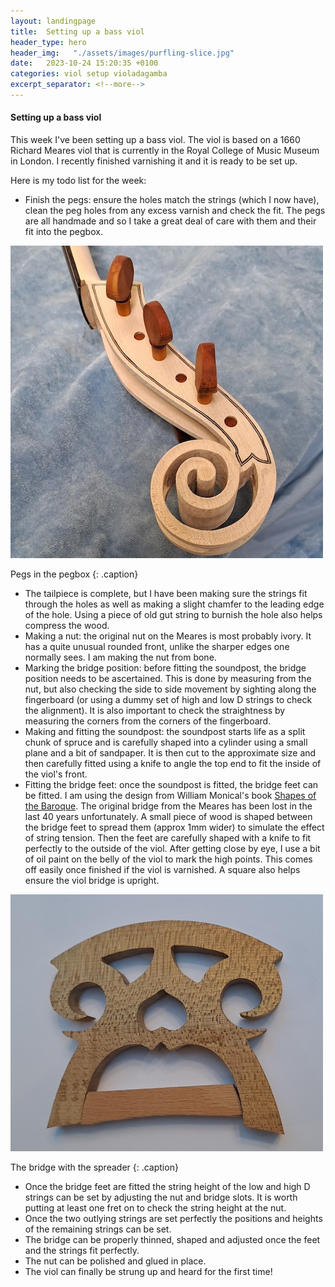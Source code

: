 ```yaml
---
layout: landingpage
title:  Setting up a bass viol
header_type: hero
header_img:   "./assets/images/purfling-slice.jpg"
date:   2023-10-24 15:20:35 +0100
categories: viol setup violadagamba
excerpt_separator: <!--more-->
---
```

#### Setting up a bass viol

This week I've been setting up a bass viol. The viol is based on a 1660 Richard Meares viol that is currently in the Royal College of Music Museum in London. I recently finished varnishing it and it is ready to be set up.

<!--more-->

 Here is my todo list for the week:

* Finish the pegs: ensure the holes match the strings (which I now have), clean the peg holes from any excess varnish and check the fit. The pegs are all handmade and so I take a great deal of care with them and their fit into the pegbox. 

![Pegs in the Pegbox](/assets/images/pegs.jpg "Pegs in the pegbox")

Pegs in the pegbox
{: .caption}

* The tailpiece is complete, but I have been making sure the strings fit through the holes as well as making a slight chamfer to the leading edge of the hole. Using a piece of old gut string to burnish the hole also helps compress the wood.
* Making a nut: the original nut on the Meares is most probably ivory. It has a quite unusual rounded front, unlike the sharper edges one normally sees. I am making the nut from bone.
* Marking the bridge position: before fitting the soundpost, the bridge position needs to be ascertained. This is done by measuring from the nut, but also checking the side to side movement by sighting along the fingerboard (or using a dummy set of high and low D strings to check the alignment). It is also important to check the straightness by measuring the corners from the corners of the fingerboard.
* Making and fitting the soundpost: the soundpost starts life as a split chunk of spruce and is carefully shaped into a cylinder using a small plane and a bit of sandpaper. It is then cut to the approximate size and then carefully fitted using a knife to angle the top end to fit the inside of the viol's front. 
* Fitting the bridge feet: once the soundpost is fitted, the bridge feet can be fitted. I am using the design from William Monical's book [Shapes of the Baroque](https://www.academia.edu/25898590/Shapes_of_the_baroque). The original bridge from the Meares has been lost in the last 40 years unfortunately. A small piece of wood is shaped between the bridge feet to spread them (approx 1mm wider) to simulate the effect of string tension. Then the feet are carefully shaped with a knife to fit perfectly to the outside of the viol. After getting close by eye, I use a bit of oil paint on the belly of the viol to mark the high points. This comes off easily once finished if the viol is varnished. A square also helps ensure the viol bridge is upright.

![Monical Bridge with spreader](/assets/images/bridge.jpg "Monical Bridge with spreader")

The bridge with the spreader
{: .caption}


* Once the bridge feet are fitted the string height of the low and high D strings can be set by adjusting the nut and bridge slots. It is worth putting at least one fret on to check the string height at the nut. 
* Once the two outlying strings are set perfectly the positions and heights of the remaining strings can be set.
* The bridge can be properly thinned, shaped and adjusted once the feet and the strings fit perfectly.
* The nut can be polished and glued in place.
* The viol can finally be strung up and heard for the first time!